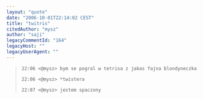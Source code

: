 ```yaml
---
layout: "quote"
date: "2006-10-01T22:14:02 CEST"
title: "twitris"
citedAuthor: "mysz"
author: "saji"
legacyCommentId: "164"
legacyHost: ""
legacyUserAgent: ""
---
```



<blockquote><tt><p><code>22:06 &lt;@mysz&gt; bym se pogral w tetrisa z jakas fajna blondyneczka<br>
22:06 &lt;@mysz&gt; *twistera<br>
22:07 &lt;@mysz&gt; jestem spaczony</code></p></tt></blockquote>
